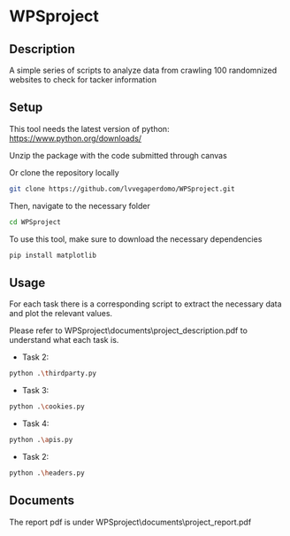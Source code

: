 # WPSproject

## Description

A simple series of scripts to analyze data from crawling 100 randomnized websites to check for tacker information 

## Setup

This tool needs the latest version of python: <https://www.python.org/downloads/>

Unzip the package with the code submitted through canvas

Or clone the repository locally 

```bash
git clone https://github.com/lvvegaperdomo/WPSproject.git
```

Then, navigate to the necessary folder

```bash
cd WPSproject
```

To use this tool, make sure to download the necessary dependencies

```bash
pip install matplotlib
```

## Usage

For each task there is a corresponding script to extract the necessary data and plot the relevant values.

Please refer to WPSproject\documents\project_description.pdf to understand what each task is. 

- Task 2:
```bash
python .\thirdparty.py
```

- Task 3:
```bash
python .\cookies.py
```

- Task 4:
```bash
python .\apis.py
```

- Task 2:
```bash
python .\headers.py
```

## Documents
The report pdf is under WPSproject\documents\project_report.pdf
